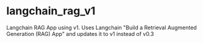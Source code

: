 # langchain_rag_v1
Langchain RAG App using v1. Uses Langchain "Build a Retrieval Augmented Generation (RAG) App" and updates it to v1 instead of v0.3
